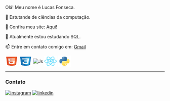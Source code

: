Olá! Meu nome é Lucas Fonseca.

🔭 Estutande de ciências da computação.

📓 Confira meu site: [Aqui!](https://lucas19fonseca.github.io/curriculo/)

🌱 Atualmente estou estudando SQL.

📫 Entre em contato comigo em: [Gmail](mailto:lucas19fonseca@gmail.com) 

<div style="display: inline_block">
 <img align="center" alt="HTML" height="30" width="40" src="https://raw.githubusercontent.com/devicons/devicon/master/icons/html5/html5-original.svg">
 <img align="center" alt="CSS" height="30" width="40" src="https://raw.githubusercontent.com/devicons/devicon/master/icons/css3/css3-original.svg">
  <img align="center" alt="Js" height="40" width="40" src="https://img.icons8.com/?size=100&id=108784&format=png&color=000000">
   <img align="center" alt="React" height="33" width="40" src="https://raw.githubusercontent.com/devicons/devicon/master/icons/react/react-original.svg">
 <img align="center" alt="Python" height="35" width="40" src="https://raw.githubusercontent.com/devicons/devicon/master/icons/python/python-original.svg">
</div> 
<hr>



### Contato

[![instagram](https://img.shields.io/badge/Instagram-E4405F?style=for-the-badge&logo=instagram&logoColor=white
)](https://www.instagram.com/lucax.af/)
[![linkedin](https://img.shields.io/badge/LinkedIn-0077B5?style=for-the-badge&logo=linkedin&logoColor=white
)](https://www.linkedin.com/in/lucas-andrade-5511022b3/)



